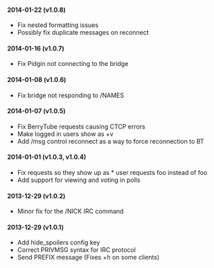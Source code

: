 #### 2014-01-22 (v1.0.8)
  - Fix nested formatting issues
  - Possibly fix duplicate messages on reconnect

#### 2014-01-16 (v1.0.7)
  - Fix Pidgin not connecting to the bridge

#### 2014-01-08 (v1.0.6)
  - Fix bridge not responding to /NAMES

#### 2014-01-07 (v1.0.5)
  - Fix BerryTube requests causing CTCP errors
  - Make logged in users show as +v
  - Add /msg control reconnect as a way to force reconnection to BT

#### 2014-01-01 (v1.0.3, v1.0.4)
  - Fix requests so they show up as * user requests foo instead of <user> foo
  - Add support for viewing and voting in polls

#### 2013-12-29 (v1.0.2)
  - Minor fix for the /NICK IRC command

#### 2013-12-29 (v1.0.1)
  - Add hide_spoilers config key
  - Correct PRIVMSG syntax for IRC protocol
  - Send PREFIX message (Fixes +h on some clients)
